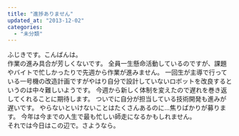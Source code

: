```yaml
---
title: "進捗ありません"
updated_at: "2013-12-02"
categories: 
  - "未分類"
---
```


ふじきです。こんばんは。  
作業の進み具合が芳しくないです。 全員一生懸命活動しているのですが、課題やバイトで忙しかったりで先週から作業が進みません。 一回生が主導で行っている一号機の改造計画ですがやはり自分で設計していないロボットを改良するというのは中々難しいようです。 今週から新しく体制を変えたので遅れを巻き返してくれることに期待します。 ついでに自分が担当している技術開発も進みが遅いです。 やらないといけないことはたくさんあるのに…焦りばかりが募ります。 今年は今までの人生で最も忙しい師走になるかもしれません。  
それでは今日はこの辺で。さようなら。
